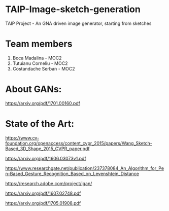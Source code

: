 # TAIP-Image-sketch-generation
TAIP Project - An GNA driven image generator, starting from sketches

# Team members
1. Boca Madalina - MOC2
2. Tutuianu Corneliu - MOC2
3. Costandache Serban - MOC2


# About GANs:
https://arxiv.org/pdf/1701.00160.pdf

# State of the Art:

https://www.cv-foundation.org/openaccess/content_cvpr_2015/papers/Wang_Sketch-Based_3D_Shape_2015_CVPR_paper.pdf

https://arxiv.org/pdf/1606.03073v1.pdf

https://www.researchgate.net/publication/237378084_An_Algorithm_for_Pen-Based_Gesture_Recognition_Based_on_Levenshtein_Distance

https://research.adobe.com/project/igan/

https://arxiv.org/pdf/1607.02748.pdf

https://arxiv.org/pdf/1705.01908.pdf
